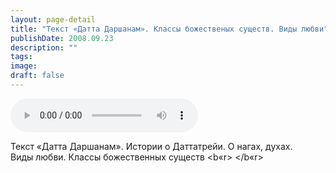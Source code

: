 ```yaml
---
layout: page-detail
title: "Текст «Датта Даршанам». Классы божественых существ. Виды любви"
publishDate: 2008.09.23
description: ""
tags:
image:
draft: false
---
```


<audio title="2008.09.23 - Текст «Датта Даршанам». Классы божественых существ. Виды любви.mp3" src="/upload/iblock/3eb/3ebe090d638e02b2259c0c55a37031f4.mp3" controls=""></audio>

 Текст «Датта Даршанам». Истории о Даттатрейи. О нагах, духах.  
 Виды любви. Классы божественных существ <b«r> </b«r>

  
